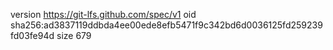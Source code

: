 version https://git-lfs.github.com/spec/v1
oid sha256:ad3837119ddbda4ee00ede8efb5471f9c342bd6d0036125fd259239fd03fe94d
size 679
